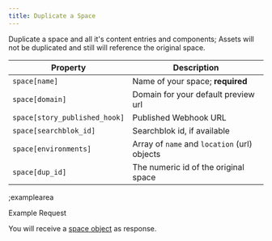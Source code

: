 ```yaml
---
title: Duplicate a Space
---
```


Duplicate a space and all it's content entries and components; Assets will not be duplicated and still will reference the original space.

| Property | Description |
|---|---|
| `space[name]` | Name of your space; **required** |
| `space[domain]` | Domain for your default preview url |
| `space[story_published_hook]` | Published Webhook URL |
| `space[searchblok_id]` | Searchblok id, if available |
| `space[environments]` | Array of `name` and `location` (url) objects |
| `space[dup_id]` | The numeric id of the original space |

;examplearea

Example Request

<RequestExample url="https://mapi.storyblok.com/v1/spaces/" httpMethod="POST" :requestObject='{"space":{"name":"Example Space", "dup_id":12422}}'></RequestExample>

You will receive a [space object](#core-resources/spaces/the-space-object) as response.
